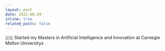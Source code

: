 ```yaml
---
layout: post
date: 2022-08-29
inline: true
related_posts: false
---
```


🇺🇸 Started my Masters in Artificial Intelligence and Innovation at Carnegie Mellon Universitys